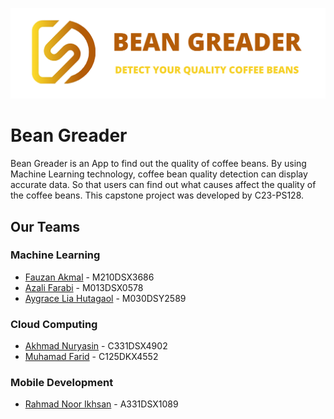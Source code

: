 <p align="center"><img src="profile/screenshot/banner-repository.png"/></p>

# Bean Greader
Bean Greader is an App to find out the quality of coffee beans. By using Machine Learning technology, coffee bean quality detection can display accurate data. So that users can find out what causes affect the quality of the coffee beans. This capstone project was developed by C23-PS128.

## Our Teams

### Machine Learning
- [Fauzan Akmal](https://github.com/fznakml135)  - M210DSX3686
- [Azali Farabi](https://github.com/farabifarabi)  - M013DSX0578
- [Aygrace Lia Hutagaol](https://github.com/aygracelia)  - M030DSY2589

### Cloud Computing
- [Akhmad Nuryasin](https://github.com/akhmadnuryasin) - C331DSX4902
- [Muhamad Farid](https://github.com/Muhamad-Farid) - C125DKX4552

### Mobile Development
- [Rahmad Noor Ikhsan](https://github.com/rahmadnoorikhsan) - A331DSX1089
